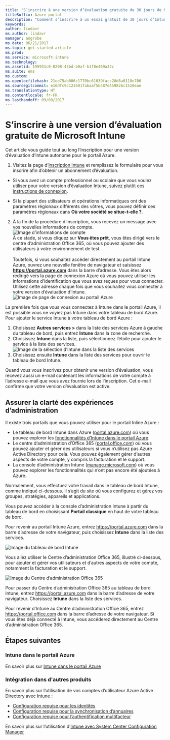 ```yaml
---
title: "S’inscrire à une version d’évaluation gratuite de 30 jours de Microsoft Intune"
titleSuffix: Azure portal
description: "Comment s’inscrire à un essai gratuit de 30 jours d’Intune"
keywords: 
author: lindavr
ms.author: lindavr
manager: angrobe
ms.date: 06/21/2017
ms.topic: get-started-article
ms.prod: 
ms.service: microsoft-intune
ms.technology: 
ms.assetid: 195931c0-8208-43bd-b0af-b1f8e469a32c
ms.suite: ems
ms.custom: 
ms.openlocfilehash: 21ee75ab006c1770bc61039facc28d8a0118e706
ms.sourcegitcommit: e10dfc9c123401fabaaf5b487d459826c1510eae
ms.translationtype: HT
ms.contentlocale: fr-FR
ms.lasthandoff: 09/09/2017
---
```

# <a name="sign-up-for-a-microsoft-intune-free-trial"></a>S’inscrire à une version d’évaluation gratuite de Microsoft Intune


Cet article vous guide tout au long l’inscription pour une version d’évaluation d’Intune autonome pour le portail Azure.

1. Visitez la page d’[inscription Intune](https://portal.office.com/Signup/Signup.aspx?OfferId=40BE278A-DFD1-470a-9EF7-9F2596EA7FF9&dl=INTUNE_A&ali=1#0%20) et remplissez le formulaire pour vous inscrire afin d’obtenir un abonnement d’évaluation.
* Si vous avez un compte professionnel ou scolaire que vous voulez utiliser pour votre version d’évaluation Intune, suivez plutôt ces [instructions de connexion](/intune/account-sign-up).

* Si la plupart des utilisateurs et opérations informatiques ont des paramètres régionaux différents des vôtres, vous pouvez définir ces paramètres régionaux dans **Où votre société se situe-t-elle ?**.

2. À la fin de la procédure d’inscription, vous recevez un message avec vos nouvelles informations de compte. <br/> ![Image d’informations de compte](./media/2-end-of-sign-up-process.png) <br/>À ce stade, si vous cliquez sur **Vous êtes prêt**, vous êtes dirigé vers le centre d’administration Office 365, où vous pouvez ajouter des utilisateurs à votre environnement de test. <br/><br/>Toutefois, si vous souhaitez accéder directement au portail Intune Azure, ouvrez une nouvelle fenêtre de navigateur et saisissez **https://portal.azure.com** dans la barre d’adresse. Vous êtes alors redirigé vers la page de connexion Azure où vous pouvez utiliser les informations d’identification que vous avez reçues pour vous connecter. Utilisez cette adresse chaque fois que vous souhaitez vous connecter à votre version d’évaluation d’Intune. <br/> ![Image de page de connexion au portail Azure](./media/azure-portal-signin.png)

La première fois que vous vous connectez à Intune dans le portail Azure, il est possible vous ne voyiez pas Intune dans votre tableau de bord Azure. Pour ajouter le service Intune à votre tableau de bord Azure :
1. Choisissez **Autres services >** dans la liste des services Azure à gauche du tableau de bord, puis entrez **Intune** dans la zone de recherche.
2. Choisissez **Intune** dans la liste, puis sélectionnez l’étoile pour ajouter le service à la liste des services.<br/> ![Image de la sélection d’Intune dans la liste des services](./media/azure-add-intune1.png)
3. Choisissez ensuite **Intune** dans la liste des services pour ouvrir le tableau de bord Intune.

Quand vous vous inscrivez pour obtenir une version d’évaluation, vous recevez aussi un e-mail contenant les informations de votre compte à l’adresse e-mail que vous avez fournie lors de l’inscription. Cet e-mail confirme que votre version d’évaluation est active.



## <a name="keeping-the-admin-experiences-straight"></a>Assurer la clarté des expériences d’administration


Il existe trois portails que vous pouvez utiliser pour le portail Inline Azure :
- Le tableau de bord Intune dans Azure ([portal.azure.com](https://portal.azure.com)) où vous pouvez explorer les [fonctionnalités d’Intune dans le portail Azure](what-is-intune.md).
- Le centre d’administration d’Office 365 ([portal.office.com](https://portal.office.com)) où vous pouvez ajouter et gérer des utilisateurs si vous n’utilisez pas Azure Active Directory pour cela. Vous pouvez également gérer d’autres aspects de votre compte, y compris la facturation et le support.
- La console d’administration Intune ([manage.microsoft.com](https://manage.microsoft.com)) où vous pouvez explorer les fonctionnalités qui n’ont pas encore été ajoutées à Azure.

Normalement, vous effectuez votre travail dans le tableau de bord Intune, comme indiqué ci-dessous. Il s’agit du site où vous configurez et gérez vos groupes, stratégies, appareils et applications.

Vous pouvez accéder à la console d’administration Intune à partir du tableau de bord en choisissant **Portail classique** en haut de votre tableau de bord.

Pour revenir au portail Intune Azure, entrez https://portal.azure.com dans la barre d’adresse de votre navigateur, puis choisissez **Intune** dans la liste des services.

 ![Image du tableau de bord Intune](./media/intune-azure-dashboard.png)


Vous allez utiliser le Centre d’administration Office 365, illustré ci-dessous, pour ajouter et gérer vos utilisateurs et d’autres aspects de votre compte, notamment la facturation et le support.

![Image du Centre d’administration Office 365](./media/office-admin-center.png)

Pour passer du Centre d’administration Office 365 au tableau de bord Intune, entrez https://portal.azure.com dans la barre d’adresse de votre navigateur. Choisissez **Intune** dans la liste des services.

Pour revenir d’Intune au Centre d’administration Office 365, entrez https://portal.office.com dans la barre d’adresse de votre navigateur. Si vous êtes déjà connecté à Intune, vous accéderez directement au Centre d’administration Office 365.

## <a name="next-steps"></a>Étapes suivantes

### <a name="intune-in-the-azure-portal"></a>Intune dans le portail Azure
En savoir plus sur [Intune dans le portail Azure](what-is-intune.md)

### <a name="integration-with-other-products"></a>Intégration dans d'autres produits
En savoir plus sur l’utilisation de vos comptes d’utilisateur Azure Active Directory avec Intune :
- [Configuration requise pour les identités](https://docs.microsoft.com/active-directory/active-directory-hybrid-identity-design-considerations-overview#design-considerations-overview)
- [Configuration requise pour la synchronisation d’annuaires](https://docs.microsoft.com/active-directory/active-directory-hybrid-identity-design-considerations-directory-sync-requirements)
- [Configuration requise pour l’authentification multifacteur](https://docs.microsoft.com/active-directory/active-directory-hybrid-identity-design-considerations-multifactor-auth-requirements)

En savoir plus sur l’utilisation d’[Intune avec System Center Configuration Manager](https://docs.microsoft.com/sccm/mdm/understand/hybrid-mobile-device-management)
